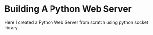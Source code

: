 # Building A Python Web Server

Here I created a Python Web Server from scratch using python socket library.
